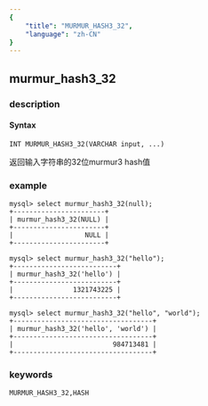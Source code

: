 ```yaml
---
{
    "title": "MURMUR_HASH3_32",
    "language": "zh-CN"
}
---
```


<!-- 
Licensed to the Apache Software Foundation (ASF) under one
or more contributor license agreements.  See the NOTICE file
distributed with this work for additional information
regarding copyright ownership.  The ASF licenses this file
to you under the Apache License, Version 2.0 (the
"License"); you may not use this file except in compliance
with the License.  You may obtain a copy of the License at
  http://www.apache.org/licenses/LICENSE-2.0
Unless required by applicable law or agreed to in writing,
software distributed under the License is distributed on an
"AS IS" BASIS, WITHOUT WARRANTIES OR CONDITIONS OF ANY
KIND, either express or implied.  See the License for the
specific language governing permissions and limitations
under the License.
-->

## murmur_hash3_32

### description
#### Syntax

`INT MURMUR_HASH3_32(VARCHAR input, ...)`

返回输入字符串的32位murmur3 hash值

### example

```
mysql> select murmur_hash3_32(null);
+-----------------------+
| murmur_hash3_32(NULL) |
+-----------------------+
|                  NULL |
+-----------------------+

mysql> select murmur_hash3_32("hello");
+--------------------------+
| murmur_hash3_32('hello') |
+--------------------------+
|               1321743225 |
+--------------------------+

mysql> select murmur_hash3_32("hello", "world");
+-----------------------------------+
| murmur_hash3_32('hello', 'world') |
+-----------------------------------+
|                         984713481 |
+-----------------------------------+
```

### keywords

    MURMUR_HASH3_32,HASH
